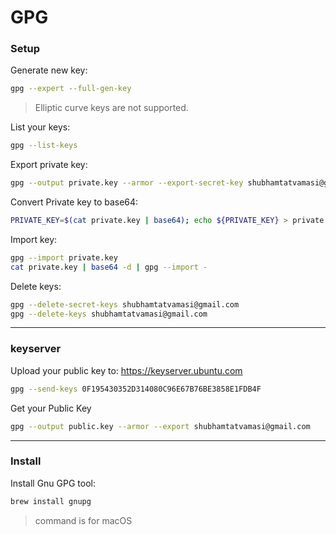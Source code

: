 # GPG

### Setup

Generate new key:
```bash
gpg --expert --full-gen-key
```
> Elliptic curve keys are not supported.

List your keys:
```bash
gpg --list-keys
```

Export private key:
```bash
gpg --output private.key --armor --export-secret-key shubhamtatvamasi@gmail.com
```

Convert Private key to base64:
```bash
PRIVATE_KEY=$(cat private.key | base64); echo ${PRIVATE_KEY} > private.key
```

Import key:
```bash
gpg --import private.key
cat private.key | base64 -d | gpg --import -
```

Delete keys:
```bash
gpg --delete-secret-keys shubhamtatvamasi@gmail.com
gpg --delete-keys shubhamtatvamasi@gmail.com
```

---

### keyserver

Upload your public key to: https://keyserver.ubuntu.com
```bash
gpg --send-keys 0F195430352D314080C96E67B76BE3858E1FDB4F
```

Get your Public Key
```bash
gpg --output public.key --armor --export shubhamtatvamasi@gmail.com
```
---

### Install

Install Gnu GPG tool:
```bash
brew install gnupg
```
> command is for macOS
